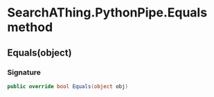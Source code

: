 # SearchAThing.PythonPipe.Equals method
## Equals(object)
### Signature
```csharp
public override bool Equals(object obj)
```
